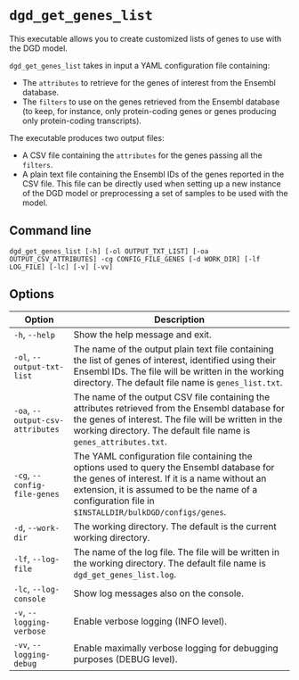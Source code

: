 # `dgd_get_genes_list`

This executable allows you to create customized lists of genes to use with the DGD model.

`dgd_get_genes_list` takes in input a YAML configuration file containing:

* The `attributes` to retrieve for the genes of interest from the Ensembl database.
* The `filters` to use on the genes retrieved from the Ensembl database (to keep, for instance, only protein-coding genes or genes producing only protein-coding transcripts).

The executable produces two output files:

* A CSV file containing the `attributes` for the genes passing all the `filters`.
* A plain text file containing the Ensembl IDs of the genes reported in the CSV file. This file can be directly used when setting up a new instance of the DGD model or preprocessing a set of samples to be used with the model.

## Command line

```
dgd_get_genes_list [-h] [-ol OUTPUT_TXT_LIST] [-oa OUTPUT_CSV_ATTRIBUTES] -cg CONFIG_FILE_GENES [-d WORK_DIR] [-lf LOG_FILE] [-lc] [-v] [-vv]
```

## Options

| Option                           | Description                                                  |
| -------------------------------- | ------------------------------------------------------------ |
| `-h`, `--help`                   | Show the help message and exit.                              |
| `-ol`, `--output-txt-list`       | The name of the output plain text file containing the list of genes of interest, identified using their Ensembl IDs. The file will be written in the working directory. The default file name is `genes_list.txt`. |
| `-oa`, `--output-csv-attributes` | The name of the output CSV file containing the attributes retrieved from the Ensembl database for the genes of interest. The file will be written in the working directory. The default file name is `genes_attributes.txt`. |
| `-cg`, `--config-file-genes`     | The YAML configuration file containing the options used to query the Ensembl database for the genes of interest. If it is a name without an extension, it is assumed to be the name of a configuration file in `$INSTALLDIR/bulkDGD/configs/genes`. |
| `-d`, `--work-dir`               | The working directory. The default is the current working directory. |
| `-lf`, `--log-file`              | The name of the log file. The file will be written in the working directory. The default file name is `dgd_get_genes_list.log`. |
| `-lc`, `--log-console`           | Show log messages also on the console.                       |
| `-v`, `--logging-verbose`        | Enable verbose logging (INFO level).                         |
| `-vv`, `--logging-debug`         | Enable maximally verbose logging for debugging purposes (DEBUG level). |

